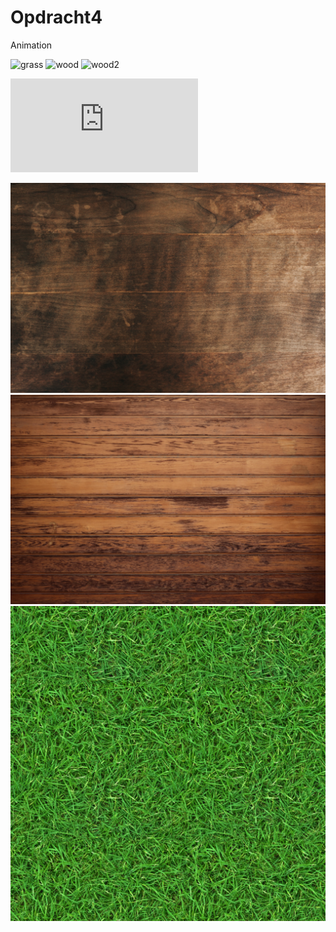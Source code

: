 # Opdracht4
Animation

![grass](https://user-images.githubusercontent.com/86419683/123307240-8ca28e80-d522-11eb-9c1b-dfbf0718968d.jpg)
![wood](https://user-images.githubusercontent.com/86419683/123307794-308c3a00-d523-11eb-95db-1fd5259077aa.jpg)
![wood2](https://user-images.githubusercontent.com/86419683/123307805-341fc100-d523-11eb-8fb4-efcb2c66b3af.jpg)

![main.js](https://github.com/lotteeymann/Opdracht4/blob/864ef7fe2a0bcdf5fe0945abc771d152b98d3a9b/main.js)

<!DOCTYPE html>
<html>
  <head>
    <meta charset="utf-8">
    <title>Hello, WebVR! • A-Frame</title>
    <meta name="viewport" content="width=device-width">
    <script src="https://aframe.io/releases/1.0.4/aframe.min.js"></script>
    <script src="main.js" defer></script>
  </head>
  <body>
    <a-scene background="color: #333333">
      <a-assets>
          <img id="wood" src="wood.jpg" />
          <img id="wood2" src="wood2.jpg" />
          <img id="grass" src="grass.jpg" />
      </a-assets>
      <a-box id="myBox" 
        position="-1 1 -3" 
        rotation="0 45 0" 
        width="3" 
        height="1" 
        depth="1" 
        material="src: #wood"
        shadow 
        animation="property: rotation; 
                   to: 90 360 180; 
                   dur: 4000; 
                   easing: linear; 
                   loop: true" >
      </a-box>
      <a-box id="myOtherBox" 
        position="2 1 -3" 
        rotation="0 45 0" 
        width="3" 
        height="1" 
        depth="1" 
        material="src: #wood2"
        shadow>  
      </a-box>
      <a-plane id="ground"
        position="0 0 -4" 
        rotation="-90 0 0" 
        width="100" 
        height="100" 
        color="#7BC8A4" 
        material="src: #grass; repeat: 10 10"
        shadow>
      </a-plane> 
    </a-scene>
  </body>
</html>
